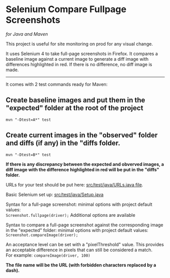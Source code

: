 # Selenium Compare Fullpage Screenshots
*for Java and Maven*


This project is useful for site monitoring on prod for any visual change.  

It uses Selenium 4 to take full-page screenshots in Firefox. It compares a baseline image against a current image to generate a diff image with differences highlighted in red. If there is no difference, no diff image is made.

---

It comes with 2 test commands ready for Maven:

## Create baseline images and put them in the "expected" folder at the root of the project  
`mvn "-Dtest=A*" test`  

## Create current images in the "observed" folder and diffs (if any) in the "diffs folder.  
`mvn "-Dtest=B*" test`  

**If there is any discrepancy between the expected and obverved images, a diff image with the difference highlighted in red will be put in the "diffs" folder.**

URLs for your test should be put here: [src/test/java/URLs.java file](https://github.com/jpratt2/seleniumCompareFullpageScreenshots/blob/master/src/test/java/URLs.java).  

Basic Selenium set up: [src/test/java/Setup.java](https://github.com/jpratt2/seleniumCompareFullpageScreenshots/blob/master/src/test/java/Setup.java)

Syntax for a full-page screenshot:
minimal options with project default values:  
`Screenshot.fullpage(driver);` 
Additional options are available


Syntax to compare a full-page screenshot against the corresponding image in the "expected" folder:
minimal options with project default values:  
`Screenshot.compareImage(driver);`
 
An acceptance level can be set with a "pixelThreshold" value. This provides an acceptable difference in pixels that can still be considered a match.  
For example:
`compareImage(driver, 100)`

**The file name will be the URL (with forbidden characters replaced by a dash).**

